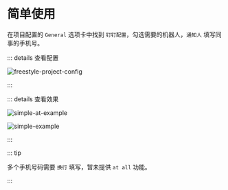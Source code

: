 # 简单使用

在项目配置的 `General` 选项卡中找到 `钉钉配置`，勾选需要的机器人，`通知人` 填写同事的手机号。


::: details 查看配置

![freestyle-project-config](@/assets/freestyle-project-config.jpg)

:::

::: details 查看效果

![simple-at-example](@/assets/simple-at-example.jpg)

![simple-example](@/assets/simple-example.jpg)

:::

::: tip

多个手机号码需要 `换行` 填写，暂未提供 `at all` 功能。 

:::


